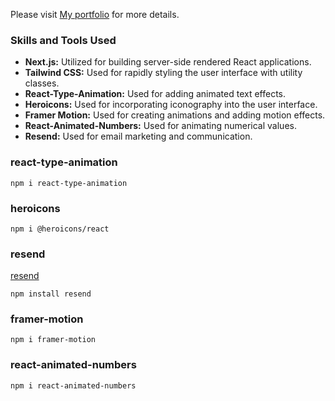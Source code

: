 Please visit [My portfolio](https://purplecat-portfolio.vercel.app/) for more details.

### Skills and Tools Used

- **Next.js:** Utilized for building server-side rendered React applications.
- **Tailwind CSS:** Used for rapidly styling the user interface with utility classes.
- **React-Type-Animation:** Used for adding animated text effects.
- **Heroicons:** Used for incorporating iconography into the user interface.
- **Framer Motion:** Used for creating animations and adding motion effects.
- **React-Animated-Numbers:** Used for animating numerical values.
- **Resend:** Used for email marketing and communication.

### react-type-animation

```
npm i react-type-animation

```

### heroicons

```
npm i @heroicons/react

```

### resend

[resend](https://resend.com)

```
npm install resend

```

### framer-motion

```
npm i framer-motion

```

### react-animated-numbers

```
npm i react-animated-numbers

```
